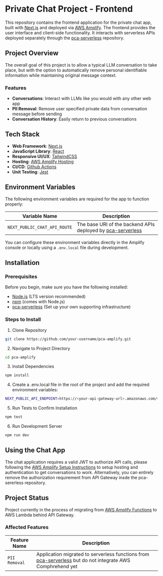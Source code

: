 # Private Chat Project - Frontend
This repository contains the frontend application for the private chat app, built with [Next.js](https://nextjs.org/) and deployed via [AWS Amplify](https://aws.amazon.com/amplify/). The frontend provides the user interface and client-side functionality. It interacts with serverless APIs deployed separately through the [pca-serverless](https://github.com/JustinDosaj/pca-serverless) repository.

## Project Overview
The overall goal of this project is to allow a typical LLM conversation to take place, but with the option to automatically remove personal identifiable information while maintaining original message context.

### Features
- **Conversations**: Interact with LLMs like you would with any other web app
- **PII Removal**: Remove user specified private data from conversation message before sending
- **Conversation History**: Easily return to previous conversations

## Tech Stack
- **Web Framework**: [Next.js](https://nextjs.org/)
- **JavaScript Library**: [React](https://reactjs.org/)
- **Responsive UI/UX**: [TailwindCSS](https://tailwindcss.com/)
- **Hosting**: [AWS Amplify Hosting](https://docs.aws.amazon.com/amplify/latest/userguide/welcome.html)
- **CI/CD**: [Github Actions](https://github.com/features/actions)
- **Unit Testing**: [Jest](https://jestjs.io/)

## Environment Variables
The following environment variables are required for the app to function properly:

| Variable Name | Description |
|---------------|-------------|
| `NEXT_PUBLIC_CHAT_API_ROUTE` | The base URI of the backend APIs deployed by [pca-serverless](https://github.com/JustinDosaj/pca-serverless) |

You can configure these environment variables directly in the Amplify console or locally using a `.env.local` file during development.

## Installation

### Prerequisites

Before you begin, make sure you have the following installed:

- [Node.js](https://nodejs.org/) (LTS version recommended)
- [npm](https://www.npmjs.com/) (comes with Node.js)
- [pca-serverless](https://github.com/JustinDosaj/pca-serverless) (Set up your own supporting infrastructure)

### Steps to Install

1. Clone Repository
```bash
git clone https://github.com/your-username/pca-amplify.git
```

2. Navigate to Project Directory
```bash
cd pca-amplify
```

3. Install Dependencies
```bash
npm install
```

4. Create a .env.local file in the root of the project and add the required environment variables:
```bash
NEXT_PUBLIC_API_ENDPOINT=https://<your-api-gateway-url>.amazonaws.com/<env>/
```
5. Run Tests to Confirm Installation
```bash
npm test
``` 

6. Run Development Server
```bash
npm run dev
```

## Using the Chat App
The chat application requires a valid JWT to authorize API calls, please following the [AWS Amplify Setup Instructions](https://docs.amplify.aws/react/start/quickstart/) to setup hosting and authentication to get conversations to work. Alternatively, you can entirely remove the authorization requirement from API Gateway insde the pca-sererless repository.

## Project Status
Project currently in the process of migrating from [AWS Amplify Functions](https://docs.amplify.aws/react/build-a-backend/functions/set-up-function/) to AWS Lambda behind API Gateway.

### Affected Features
| Feature Name | Description |
|---------------|-------------|
| `PII Removal` | Application migrated to serverless functions from [pca-serverless](https://github.com/JustinDosaj/pca-serverless) but do not integrate AWS Comphrehend yet |